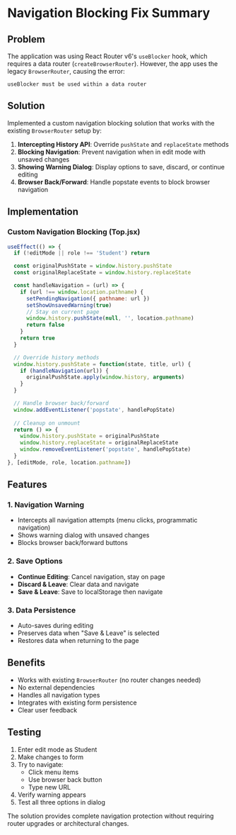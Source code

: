 # Navigation Blocking Fix Summary

## Problem
The application was using React Router v6's `useBlocker` hook, which requires a data router (`createBrowserRouter`). However, the app uses the legacy `BrowserRouter`, causing the error:
```
useBlocker must be used within a data router
```

## Solution
Implemented a custom navigation blocking solution that works with the existing `BrowserRouter` setup by:

1. **Intercepting History API**: Override `pushState` and `replaceState` methods
2. **Blocking Navigation**: Prevent navigation when in edit mode with unsaved changes
3. **Showing Warning Dialog**: Display options to save, discard, or continue editing
4. **Browser Back/Forward**: Handle popstate events to block browser navigation

## Implementation

### Custom Navigation Blocking (Top.jsx)
```javascript
useEffect(() => {
  if (!editMode || role !== 'Student') return

  const originalPushState = window.history.pushState
  const originalReplaceState = window.history.replaceState

  const handleNavigation = (url) => {
    if (url !== window.location.pathname) {
      setPendingNavigation({ pathname: url })
      setShowUnsavedWarning(true)
      // Stay on current page
      window.history.pushState(null, '', location.pathname)
      return false
    }
    return true
  }

  // Override history methods
  window.history.pushState = function(state, title, url) {
    if (handleNavigation(url)) {
      originalPushState.apply(window.history, arguments)
    }
  }

  // Handle browser back/forward
  window.addEventListener('popstate', handlePopState)
  
  // Cleanup on unmount
  return () => {
    window.history.pushState = originalPushState
    window.history.replaceState = originalReplaceState
    window.removeEventListener('popstate', handlePopState)
  }
}, [editMode, role, location.pathname])
```

## Features

### 1. Navigation Warning
- Intercepts all navigation attempts (menu clicks, programmatic navigation)
- Shows warning dialog with unsaved changes
- Blocks browser back/forward buttons

### 2. Save Options
- **Continue Editing**: Cancel navigation, stay on page
- **Discard & Leave**: Clear data and navigate
- **Save & Leave**: Save to localStorage then navigate

### 3. Data Persistence
- Auto-saves during editing
- Preserves data when "Save & Leave" is selected
- Restores data when returning to the page

## Benefits
- Works with existing `BrowserRouter` (no router changes needed)
- No external dependencies
- Handles all navigation types
- Integrates with existing form persistence
- Clear user feedback

## Testing
1. Enter edit mode as Student
2. Make changes to form
3. Try to navigate:
   - Click menu items
   - Use browser back button
   - Type new URL
4. Verify warning appears
5. Test all three options in dialog

The solution provides complete navigation protection without requiring router upgrades or architectural changes.
